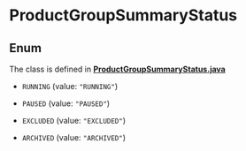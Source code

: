 

# ProductGroupSummaryStatus

## Enum

The class is defined in **[ProductGroupSummaryStatus.java](../../src/main/java/org/openapitools/model/ProductGroupSummaryStatus.java)**


* `RUNNING` (value: `"RUNNING"`)

* `PAUSED` (value: `"PAUSED"`)

* `EXCLUDED` (value: `"EXCLUDED"`)

* `ARCHIVED` (value: `"ARCHIVED"`)



